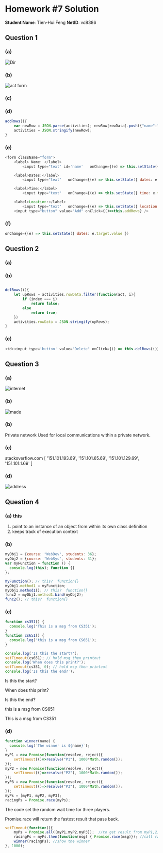 # Homework #7 Solution

**Student Name**:  Tien-Hui Feng
**NetID**: vd8386


## Question 1 

### (a) 
![Dir](images/1a.JPG)
### (b)
![act form](images/1b.JPG)

### (c)

### (d)
```javascript 
addRows(){
    var newRow = JSON.parse(activities); newRow[rowData].push({"name":"1","location":this.state.location,"time":this.state.time,"dates":this.state.dates });
    activities = JSON.stringify(newRow);
}
```
### (e)
```javascript 
<form className="form">
    <label> Name: </label>
        <input type="text" id='name'   onChange={(e) => this.setState({ name: e.target.value })} />

    <label>Dates:</label>
        <input type="text"   onChange={(e) => this.setState({ dates: e.target.value })} />

    <label>Time:</label>
        <input type="text"   onChange={(e) => this.setState({ time: e.target.value })} />

    <label>Location:</label>
        <input type="text"   onChange={(e) => this.setState({ location: e.target.value })} />
    <input type="button" value="Add" onClick={()=>this.addRows} />
```

### (f)
```javascript 
onChange={(e) => this.setState({ dates: e.target.value })
```

## Question 2 

### (a)


### (b)
```javascript 

delRows(i){
    let upRows = activities.rowData.filter(function(act, i){
        if (index === i)
            return false; 
        else
            return true; 
    })
    activities.rowData = JSON.stringify(upRows);
}

```

### (c)

```javascript 
<td><input type='button' value="Delete" onClick={() => this.delRows(i)}/></td>
```

## Question 3

### (a)
![internet](images/3a.JPG)


### (b)
![made](images/3b.JPG)

### (b)
Private network	
Used for local communications within a private network.

### (c)
stackoverflow.com
[ '151.101.193.69', '151.101.65.69', '151.101.129.69', '151.101.1.69' ]

### (d)
![address](images/3c.JPG)
## Question 4

### (a) this 
1. point to an instance of an object from within its own class definition
2. keeps track of execution context

### (b)
```javascript
myObj1 = {course: "WebDev", students: 36};
myObj2 = {course: "WebSys", students: 31};
var myFunction = function () {
  console.log(this); function {}
};

myFunction(); // this?  function{}
myObj1.method1 = myFunction;
myObj1.method1(); // this?  function{}
func2 = myObj1.method1.bind(myObj2);
func2(); // this?  function{}

```

### (c)

``` javascript 
function cs351() {
  console.log('This is a msg from CS351');
}
function cs651() {
  console.log('this is a msg from CS651');
}

console.log('Is this the start?');
setTimeout(cs651); // hold msg then printout
console.log('When does this print?');
setTimeout(cs351, 0); // hold msg then printout
console.log('Is this the end?');
```
Is this the start?

When does this print?

Is this the end?

this is a msg from CS651

This is a msg from CS351

### (d)
``` javascript
function winner(name) {
  console.log(`The winner is ${name}`);
}
myP1 = new Promise(function(resolve, reject){
    setTimeout(()=>resolve("P1"), 1000*Math.random());
});
myP2 = new Promise(function(resolve, reject){
    setTimeout(()=>resolve("P2"), 1000*Math.random());
});
myP3 = new Promise(function(resolve, reject){
    setTimeout(()=>resolve("P3"), 1000*Math.random());
});
myPs = [myP1, myP2, myP3];
racingPs = Promise.race(myPs);
```
The code set the random wait time for three players.

Promise.race will return the fastest result that pass back.

```javascript 
setTimeout(function(){
    myPs = Promise.all([myP1,myP2,myP3]);  //to get result from myP1,2,3
    racingPs = myPs.then(function(msg) { Promise.race(msg)}); //call race after myPs result
    winner(racingPs); //show the winner
}, 1000);

```




